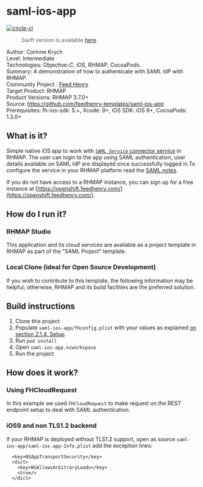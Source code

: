 # saml-ios-app
[![circle-ci](https://img.shields.io/circleci/project/github/feedhenry-templates/saml-ios-app/master.svg)](https://circleci.com/gh/feedhenry-templates/saml-ios-app)

> Swift version is available [here](https://github.com/feedhenry-templates/saml-ios-swift).

Author: Corinne Krych  
Level: Intermediate  
Technologies: Objective-C, iOS, RHMAP, CocoaPods.  
Summary: A demonstration of how to authenticate with SAML IdP with RHMAP.  
Community Project : [Feed Henry](http://feedhenry.org)  
Target Product: RHMAP  
Product Versions: RHMAP 3.7.0+  
Source: https://github.com/feedhenry-templates/saml-ios-app  
Prerequisites: fh-ios-sdk: 5.+, Xcode: 9+, iOS SDK: iOS 9+, CocoaPods: 1.3.0+

## What is it?

Simple native iOS app to work with [`SAML Service` connector service](https://github.com/feedhenry-templates/saml-service) in RHMAP. The user can login to the app using SAML authentication, user details available on SAML IdP are displayed once successfully logged in.To configure the service in your RHMAP platform read the [SAML notes](https://github.com/feedhenry-templates/saml-service/blob/master/NOTES.md).

If you do not have access to a RHMAP instance, you can sign up for a free instance at [https://openshift.feedhenry.com/](https://openshift.feedhenry.com/).

## How do I run it?  

### RHMAP Studio

This application and its cloud services are available as a project template in RHMAP as part of the "SAML Project" template.

### Local Clone (ideal for Open Source Development)
If you wish to contribute to this template, the following information may be helpful; otherwise, RHMAP and its build facilities are the preferred solution.

## Build instructions

1. Clone this project
1. Populate `saml-ios-app/fhconfig.plist` with your values as explained [on section 2.1.4. Setup](https://access.redhat.com/documentation/en/red-hat-mobile-application-platform-hosted/3/paged/client-sdk/chapter-2-native-ios-objective-c).
1. Run `pod install`
1. Open `saml-ios-app.xcworkspace`
1. Run the project

## How does it work?

### Using FHCloudRequest
In this example we used `FHCloudRequest` to make request on the REST endpoint setup to deal with SAML authentication.

### iOS9 and non TLS1.2 backend

If your RHMAP is deployed without TLS1.2 support, open as source  `saml-ios-app/saml-ios-app-Info.plist` add the exception lines:

```
  <key>NSAppTransportSecurity</key>
  <dict>
    <key>NSAllowsArbitraryLoads</key>
    <true/>
  </dict>
```
